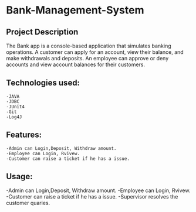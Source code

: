 # Bank-Management-System

## Project Description
The Bank app is a console-based application that simulates banking operations. A customer can apply for an account, view their balance, and make withdrawals and deposits. An employee can approve or deny accounts and view account balances for their customers.

## Technologies used:

    -JAVA
    -JDBC
    -JUnit4
    -Git
    -Log4J


## Features:


    -Admin can Login,Deposit, Withdraw amount.
    -Employee can Login, Rvivew.
    -Customer can raise a ticket if he has a issue.
  
  
  
  
## Usage:


   -Admin can Login,Deposit, Withdraw amount.
   -Employee can Login, Rvivew.
   -Customer can raise a ticket if he has a issue.
   -Supervisor resolves the customer quaries.

